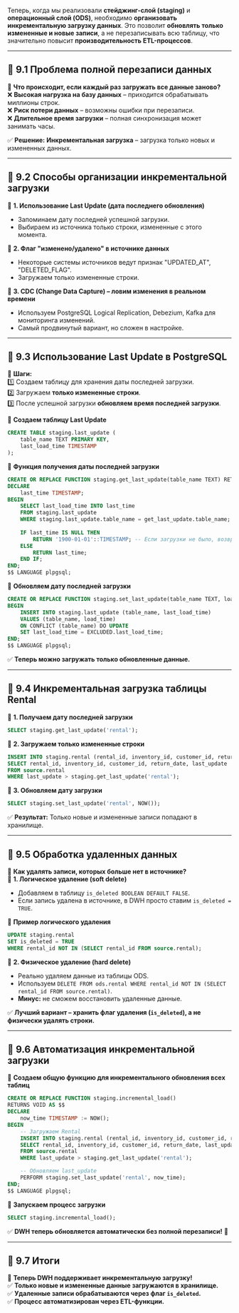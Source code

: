 Теперь, когда мы реализовали **стейджинг-слой (staging)** и **операционный слой (ODS)**, необходимо **организовать инкрементальную загрузку данных**. Это позволит **обновлять только измененные и новые записи**, а не перезаписывать всю таблицу, что значительно повысит **производительность ETL-процессов**.

---

## **📌 9.1 Проблема полной перезаписи данных**

📌 **Что происходит, если каждый раз загружать все данные заново?**  
❌ **Высокая нагрузка на базу данных** – приходится обрабатывать миллионы строк.  
❌ **Риск потери данных** – возможны ошибки при перезаписи.  
❌ **Длительное время загрузки** – полная синхронизация может занимать часы.

✅ **Решение:** **Инкрементальная загрузка** – загрузка только новых и измененных данных.

---

## **📌 9.2 Способы организации инкрементальной загрузки**

🔹 **1. Использование Last Update (дата последнего обновления)**

- Запоминаем дату последней успешной загрузки.
- Выбираем из источника только строки, измененные с этого момента.

🔹 **2. Флаг "изменено/удалено" в источнике данных**

- Некоторые системы источников ведут признак "UPDATED_AT", "DELETED_FLAG".
- Загружаем только измененные строки.

🔹 **3. CDC (Change Data Capture) – ловим изменения в реальном времени**

- Используем PostgreSQL Logical Replication, Debezium, Kafka для мониторинга изменений.
- Самый продвинутый вариант, но сложен в настройке.

---

## **📌 9.3 Использование Last Update в PostgreSQL**

📌 **Шаги:**  
1️⃣ Создаем таблицу для хранения даты последней загрузки.  
2️⃣ Загружаем **только измененные строки**.  
3️⃣ После успешной загрузки **обновляем время последней загрузки**.

📌 **Создаем таблицу Last Update**

```sql
CREATE TABLE staging.last_update (
    table_name TEXT PRIMARY KEY,
    last_load_time TIMESTAMP
);
```

📌 **Функция получения даты последней загрузки**

```sql
CREATE OR REPLACE FUNCTION staging.get_last_update(table_name TEXT) RETURNS TIMESTAMP AS $$
DECLARE
    last_time TIMESTAMP;
BEGIN
    SELECT last_load_time INTO last_time
    FROM staging.last_update
    WHERE staging.last_update.table_name = get_last_update.table_name;
    
    IF last_time IS NULL THEN
        RETURN '1900-01-01'::TIMESTAMP; -- Если загрузки не было, возвращаем очень старую дату
    ELSE
        RETURN last_time;
    END IF;
END;
$$ LANGUAGE plpgsql;
```

📌 **Обновляем дату последней загрузки**

```sql
CREATE OR REPLACE FUNCTION staging.set_last_update(table_name TEXT, load_time TIMESTAMP) RETURNS VOID AS $$
BEGIN
    INSERT INTO staging.last_update (table_name, last_load_time)
    VALUES (table_name, load_time)
    ON CONFLICT (table_name) DO UPDATE 
    SET last_load_time = EXCLUDED.last_load_time;
END;
$$ LANGUAGE plpgsql;
```

✅ **Теперь можно загружать только обновленные данные.**

---

## **📌 9.4 Инкрементальная загрузка таблицы Rental**

📌 **1. Получаем дату последней загрузки**

```sql
SELECT staging.get_last_update('rental');
```

📌 **2. Загружаем только измененные строки**

```sql
INSERT INTO staging.rental (rental_id, inventory_id, customer_id, return_date, last_update)
SELECT rental_id, inventory_id, customer_id, return_date, last_update
FROM source.rental
WHERE last_update > staging.get_last_update('rental');
```

📌 **3. Обновляем дату загрузки**

```sql
SELECT staging.set_last_update('rental', NOW());
```

✅ **Результат:** Только новые и измененные записи попадают в хранилище.

---

## **📌 9.5 Обработка удаленных данных**

📌 **Как удалять записи, которых больше нет в источнике?**  
🔹 **1. Логическое удаление (soft delete)**

- Добавляем в таблицу `is_deleted BOOLEAN DEFAULT FALSE`.
- Если запись удалена в источнике, в DWH просто ставим `is_deleted = TRUE`.

📌 **Пример логического удаления**

```sql
UPDATE staging.rental
SET is_deleted = TRUE
WHERE rental_id NOT IN (SELECT rental_id FROM source.rental);
```

🔹 **2. Физическое удаление (hard delete)**

- Реально удаляем данные из таблицы ODS.
- Используем `DELETE FROM ods.rental WHERE rental_id NOT IN (SELECT rental_id FROM source.rental)`.
- **Минус:** не сможем восстановить удаленные данные.

✅ **Лучший вариант – хранить флаг удаления (`is_deleted`), а не физически удалять строки.**

---

## **📌 9.6 Автоматизация инкрементальной загрузки**

📌 **Создаем общую функцию для инкрементального обновления всех таблиц**

```sql
CREATE OR REPLACE FUNCTION staging.incremental_load()
RETURNS VOID AS $$
DECLARE 
    now_time TIMESTAMP := NOW();
BEGIN
    -- Загружаем Rental
    INSERT INTO staging.rental (rental_id, inventory_id, customer_id, return_date, last_update)
    SELECT rental_id, inventory_id, customer_id, return_date, last_update
    FROM source.rental
    WHERE last_update > staging.get_last_update('rental');

    -- Обновляем last_update
    PERFORM staging.set_last_update('rental', now_time);
END;
$$ LANGUAGE plpgsql;
```

📌 **Запускаем процесс загрузки**

```sql
SELECT staging.incremental_load();
```

✅ **DWH теперь обновляется автоматически без полной перезаписи!** 🚀

---

## **📌 9.7 Итоги**

🎯 **Теперь DWH поддерживает инкрементальную загрузку!**  
✅ **Только новые и измененные данные загружаются в хранилище.**  
✅ **Удаленные записи обрабатываются через флаг `is_deleted`.**  
✅ **Процесс автоматизирован через ETL-функции.**